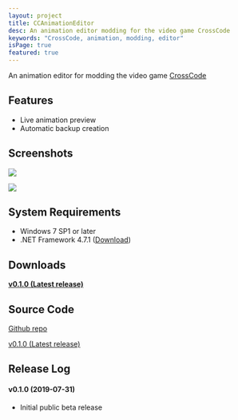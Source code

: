 ```yaml
---
layout: project
title: CCAnimationEditor
desc: An animation editor modding for the video game CrossCode
keywords: "CrossCode, animation, modding, editor"
isPage: true
featured: true
---
```

An animation editor for modding the video game [CrossCode](cross-code.com)

## Features
* Live animation preview
* Automatic backup creation

## Screenshots

![](/images/Screenshots/CCAnimationEditor/SheetsSmall.png)

![](/images/Screenshots/CCAnimationEditor/AnimationsSmall.png)

## System Requirements
* Windows 7 SP1 or later
* .NET Framework 4.7.1 ([Download](https://www.microsoft.com/en-US/download/details.aspx?id=56116))

## Downloads

**[v0.1.0 (Latest release)](https://github.com/gregnk/CCAnimationEditor/releases/download/v0.1.0/CCAnimationEditor-v0.1.0.zip)**

## Source Code
[Github repo](https://github.com/gregnk/CCAnimationEditor)

[v0.1.0 (Latest release)](https://github.com/gregnk/CCAnimationEditor/archive/v0.1.0.zip)

## Release Log
#### v0.1.0 (2019-07-31)
* Initial public beta release